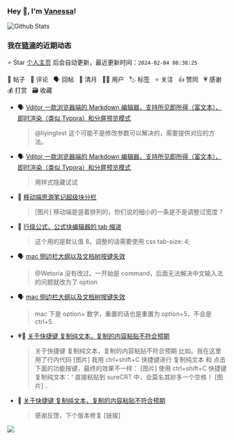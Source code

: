 ### Hey 👋, I'm [Vanessa](http://vanessa.b3log.org/)!

![Github Stats](https://github-readme-stats.vercel.app/api?username=Vanessa219&show_icons=true)

<!--events start -->

### 我在[链滴](https://ld246.com)的近期动态

⭐️ Star [个人主页](https://github.com/Vanessa219/Vanessa219) 后会自动更新，最近更新时间：`2024-02-04 08:38:25`

📝 帖子 &nbsp; 💬 评论 &nbsp; 🗣 回帖 &nbsp; 🌙 清月 &nbsp; 👨‍💻 用户 &nbsp; 🏷️ 标签 &nbsp; ⭐️ 关注 &nbsp; 👍 赞同 &nbsp; 💗 感谢 &nbsp; 💰 打赏 &nbsp; 🗃 收藏

* 🗣 [Vditor 一款浏览器端的 Markdown 编辑器，支持所见即所得（富文本）、即时渲染（类似 Typora）和分屏预览模式](https://ld246.com/article/1549638745630/comment/1701067064581#comments)

  > @liyingtest 这个可能不是修改参数可以解决的，需要提供对应的方法。
* 🗣 [Vditor 一款浏览器端的 Markdown 编辑器，支持所见即所得（富文本）、即时渲染（类似 Typora）和分屏预览模式](https://ld246.com/article/1549638745630/comment/1706770728104#comments)

  > 用样式隐藏试试
* 💬 [移动端思源笔记超级块分栏](https://ld246.com/article/1706671324451/comment/1706750928008#comments)

  > [图片] 移动端是竖着排列的，你们说的细小的一条是不是调整过宽度？
* 💬 [行级公式、公式块编辑器的 tab 缩进](https://ld246.com/article/1702814433219/comment/1706713268156#comments)

  > 这个用的是默认值 8。调整的话需要使用 css tab-size: 4;
* 🗣 [mac 侧边栏大纲以及文档树按键失效](https://ld246.com/article/1706580766161/comment/1706626372792#comments)

  > @Wetoria 没有改过。一开始是 command，后面无法解决中文输入法的问题就改为了 option
* 🗣 [mac 侧边栏大纲以及文档树按键失效](https://ld246.com/article/1706580766161/comment/1706626372792#comments)

  > mac 下是 option+ 数字，重置的话也是重置为 option+5，不会是 ctrl+5.
* 💗📝 [关于快捷键 复制纯文本，复制的内容粘贴不符合预期](https://ld246.com/article/1706532942298)

  > 关于快捷键 复制纯文本，复制的内容粘贴不符合预期 比如。我在这里用了行内代码 [图片] 我用 ctrl+shift+C 快捷键进行 复制纯文本 和 点击下面的功能按键，最终的效果不一样： [图片] 使用 ctrl+shift+C 快捷键 复制纯文本：‘ 直接粘贴到 sureCRT 中，会莫名其妙多一个空格！ [图片]  ..
* 💬 [关于快捷键 复制纯文本，复制的内容粘贴不符合预期](https://ld246.com/article/1706532942298/comment/1706667684944#comments)

  > 感谢反馈，下个版本修复 [链接]


<!--events end -->

<a title="Hits" target="_blank" href="https://github.com/Vanessa219/Vanessa219"><img src="https://hits.b3log.org/Vanessa219/Vanessa219.svg"></a>

